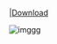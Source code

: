 |[Download](https://bitbucket.org/k230rk230rk203/thisisjustatestrepobrofoff/raw/7ad2f4ac67c416a71387b80d3a95822583ad555c/InfinityLoader.rar)

![imggg](https://img.tapimg.net/market/images/0a50e363ff8de346728995cbeed9fd19.png)
